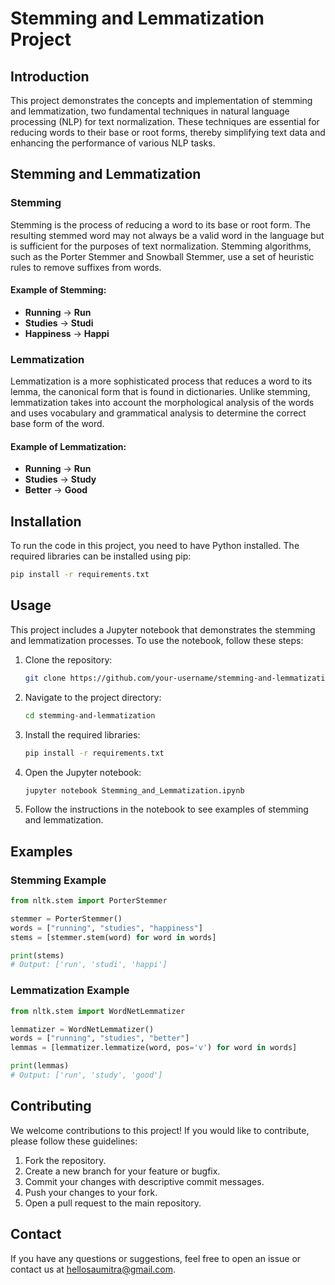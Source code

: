 # Stemming and Lemmatization Project

## Introduction

This project demonstrates the concepts and implementation of stemming and lemmatization, two fundamental techniques in natural language processing (NLP) for text normalization. These techniques are essential for reducing words to their base or root forms, thereby simplifying text data and enhancing the performance of various NLP tasks.

## Stemming and Lemmatization

### Stemming

Stemming is the process of reducing a word to its base or root form. The resulting stemmed word may not always be a valid word in the language but is sufficient for the purposes of text normalization. Stemming algorithms, such as the Porter Stemmer and Snowball Stemmer, use a set of heuristic rules to remove suffixes from words.

#### Example of Stemming:
- **Running** -> **Run**
- **Studies** -> **Studi**
- **Happiness** -> **Happi**

### Lemmatization

Lemmatization is a more sophisticated process that reduces a word to its lemma, the canonical form that is found in dictionaries. Unlike stemming, lemmatization takes into account the morphological analysis of the words and uses vocabulary and grammatical analysis to determine the correct base form of the word.

#### Example of Lemmatization:
- **Running** -> **Run**
- **Studies** -> **Study**
- **Better** -> **Good**

## Installation

To run the code in this project, you need to have Python installed. The required libraries can be installed using pip:

```bash
pip install -r requirements.txt
```

## Usage

This project includes a Jupyter notebook that demonstrates the stemming and lemmatization processes. To use the notebook, follow these steps:

1. Clone the repository:

    ```bash
    git clone https://github.com/your-username/stemming-and-lemmatization.git
    ```

2. Navigate to the project directory:

    ```bash
    cd stemming-and-lemmatization
    ```

3. Install the required libraries:

    ```bash
    pip install -r requirements.txt
    ```

4. Open the Jupyter notebook:

    ```bash
    jupyter notebook Stemming_and_Lemmatization.ipynb
    ```

5. Follow the instructions in the notebook to see examples of stemming and lemmatization.

## Examples

### Stemming Example

```python
from nltk.stem import PorterStemmer

stemmer = PorterStemmer()
words = ["running", "studies", "happiness"]
stems = [stemmer.stem(word) for word in words]

print(stems)
# Output: ['run', 'studi', 'happi']
```

### Lemmatization Example

```python
from nltk.stem import WordNetLemmatizer

lemmatizer = WordNetLemmatizer()
words = ["running", "studies", "better"]
lemmas = [lemmatizer.lemmatize(word, pos='v') for word in words]

print(lemmas)
# Output: ['run', 'study', 'good']
```

## Contributing

We welcome contributions to this project! If you would like to contribute, please follow these guidelines:

1. Fork the repository.
2. Create a new branch for your feature or bugfix.
3. Commit your changes with descriptive commit messages.
4. Push your changes to your fork.
5. Open a pull request to the main repository.

## Contact

If you have any questions or suggestions, feel free to open an issue or contact us at hellosaumitra@gmail.com.
